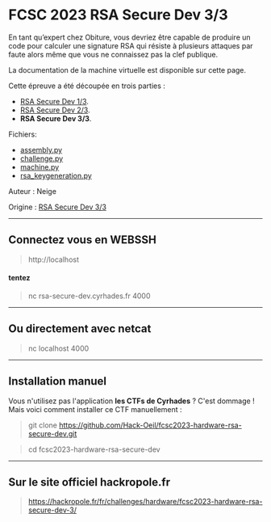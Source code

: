 # FCSC 2023 RSA Secure Dev 3/3

En tant qu’expert chez Obiture, vous devriez être capable de produire un code pour calculer une signature RSA qui résiste à plusieurs attaques par faute alors même que vous ne connaissez pas la clef publique.

La documentation de la machine virtuelle est disponible sur cette page.


Cette épreuve a été découpée en trois parties :
- [RSA Secure Dev 1/3](README_1_3.md).
- [RSA Secure Dev 2/3](README_2_3.md).
- **RSA Secure Dev 3/3**.

Fichiers:
- [assembly.py](assembly.py)
- [challenge.py](challenge.py)
- [machine.py](machine.py)
- [rsa_keygeneration.py](rsa_keygeneration.py)



Auteur : Neige

Origine : [RSA Secure Dev 3/3](https://hackropole.fr/fr/challenges/hardware/fcsc2023-hardware-rsa-secure-dev-3/)


-----------

## Connectez vous en WEBSSH
> http://localhost

#### tentez 
> nc rsa-secure-dev.cyrhades.fr 4000

-----------

## Ou directement avec netcat
> nc localhost 4000


-----------

## Installation manuel
Vous n'utilisez pas l'application **les CTFs de Cyrhades** ? C'est dommage !
Mais voici comment installer ce CTF manuellement :

> git clone https://github.com/Hack-Oeil/fcsc2023-hardware-rsa-secure-dev.git

> cd fcsc2023-hardware-rsa-secure-dev

-----------


## Sur le site officiel hackropole.fr
> https://hackropole.fr/fr/challenges/hardware/fcsc2023-hardware-rsa-secure-dev-3/